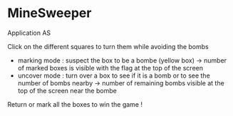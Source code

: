 # MineSweeper
Application AS

Click on the different squares to turn them while avoiding the bombs
- marking mode : suspect the box to be a bombe (yellow box)
  -> number of marked boxes is visible with the flag at the top of the screen
- uncover mode : turn over a box to see if it is a bomb or to see the number of bombs nearby
  -> number of remaining bombs visible at the top of the screen near the bombe

Return or mark all the boxes to win the game !
